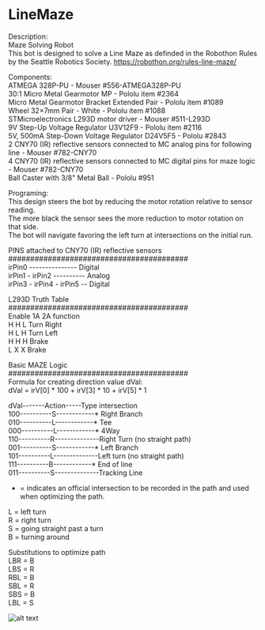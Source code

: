 # LineMaze

Description:  
Maze Solving Robot   
This bot is designed to solve a Line Maze as definded in the Robothon Rules by the Seattle Robotics Society.    https://robothon.org/rules-line-maze/  

Components:  
ATMEGA 328P-PU - Mouser #556-ATMEGA328P-PU  
30:1 Micro Metal Gearmotor MP - Pololu item #2364  
Micro Metal Gearmotor Bracket Extended Pair - Pololu item #1089  
Wheel 32×7mm Pair - White - Pololu item #1088  
STMicroelectronics L293D motor driver - Mouser #511-L293D  
9V Step-Up Voltage Regulator U3V12F9 - Pololu item #2116   
5V, 500mA Step-Down Voltage Regulator D24V5F5 - Pololu #2843  
2 CNY70 (IR) reflective sensors connected to MC analog pins for following line - Mouser #782-CNY70  
4 CNY70 (IR) reflective sensors connected to MC digital pins for maze logic - Mouser #782-CNY70  
Ball Caster with 3/8" Metal Ball - Pololu #951  


Programing:  
This design steers the bot by reducing the motor rotation relative to sensor reading.  
The more black the sensor sees the more reduction to motor rotation on that side.  
The bot will navigate favoring the left turn at intersections on the initial run.  

PINS attached to CNY70 (IR) reflective sensors  
#########################################  
                        irPin0 --------------- Digital  
              irPin1   -   irPin2 ---------- Analog   
        irPin3   -   irPin4   -    irPin5 -- Digital   

L293D Truth Table   
#########################################  
Enable   1A  2A   function  
H             H    L    Turn Right  
H              L    H    Turn Left        
H              H   H    Brake   
L               X    X    Brake  

Basic MAZE Logic  
#########################################  
Formula for creating direction value dVal:  
dVal = irV[0] * 100 + irV[3] * 10 + irV[5] * 1  

dVal-------Action-----Type intersection    
100----------S------------* Right Branch  
010----------L------------* Tee  
000----------L------------* 4Way  
110----------R--------------Right Turn (no straight path)   
001----------S------------* Left Branch  
101----------L--------------Left turn (no straight path)      
111----------B------------* End of line  
011----------S--------------Tracking Line  
* = indicates an official intersection to be recorded 
in the path and used when optimizing the path.  

L = left turn  
R = right turn  
S = going straight past a turn  
B = turning around  

Substitutions to optimize path  
LBR = B  
LBS = R  
RBL = B  
SBL = R  
SBS = B  
LBL = S  


![alt text](https://github.com/jrjennings/LineMaze/blob/[branch]/1.jpg?raw=true)

